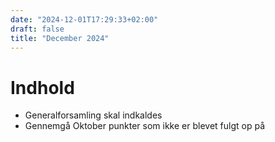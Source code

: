 ```yaml
---
date: "2024-12-01T17:29:33+02:00"
draft: false
title: "December 2024"
---
```


# Indhold
- Generalforsamling skal indkaldes
- Gennemgå Oktober punkter som ikke er blevet fulgt op på